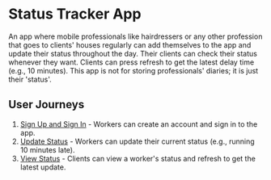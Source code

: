 # Status Tracker App

An app where mobile professionals like hairdressers or any other profession that goes to clients' houses regularly can add themselves to the app and update their status throughout the day. Their clients can check their status whenever they want. Clients can press refresh to get the latest delay time (e.g., 10 minutes). This app is not for storing professionals' diaries; it is just their 'status'.

## User Journeys

1. [Sign Up and Sign In](docs/journeys/sign-up-and-sign-in.md) - Workers can create an account and sign in to the app.
2. [Update Status](docs/journeys/update-status.md) - Workers can update their current status (e.g., running 10 minutes late).
3. [View Status](docs/journeys/view-status.md) - Clients can view a worker's status and refresh to get the latest update.
